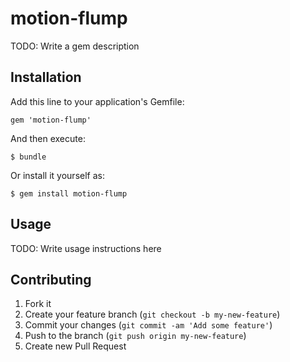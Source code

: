 # motion-flump

TODO: Write a gem description

## Installation

Add this line to your application's Gemfile:

    gem 'motion-flump'

And then execute:

    $ bundle

Or install it yourself as:

    $ gem install motion-flump

## Usage

TODO: Write usage instructions here

## Contributing

1. Fork it
2. Create your feature branch (`git checkout -b my-new-feature`)
3. Commit your changes (`git commit -am 'Add some feature'`)
4. Push to the branch (`git push origin my-new-feature`)
5. Create new Pull Request
